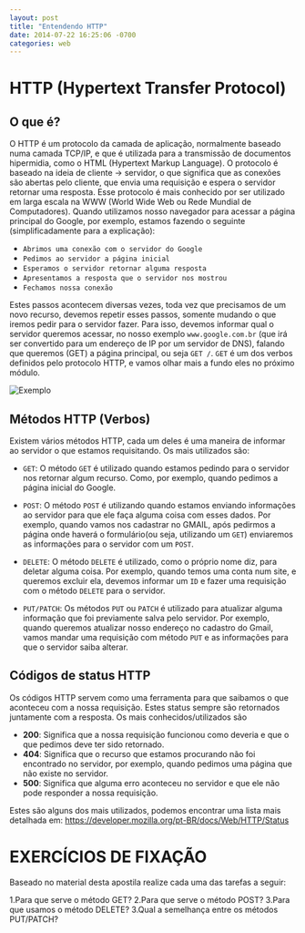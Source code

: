 ```yaml
---
layout: post
title: "Entendendo HTTP"
date: 2014-07-22 16:25:06 -0700
categories: web
---
```


# HTTP (Hypertext Transfer Protocol)

## O que é?

O HTTP é um protocolo da camada de aplicação, normalmente baseado numa camada TCP/IP, e que é utilizada para a transmissão de documentos hipermidia, como o HTML (Hypertext Markup Language). O protocolo é baseado na ideia de cliente -> servidor, o que significa que as conexões são abertas pelo cliente, que envia uma requisição e espera o servidor retornar uma resposta. Esse protocolo é mais conhecido por ser utilizado em larga escala na WWW (World Wide Web ou Rede Mundial de Computadores). Quando utilizamos nosso navegador para acessar a página principal do Google, por exemplo, estamos fazendo o seguinte (simplificadamente para a explicação):

- ``Abrimos uma conexão com o servidor do Google``
- ``Pedimos ao servidor a página inicial``
- ``Esperamos o servidor retornar alguma resposta``
- ``Apresentamos a resposta que o servidor nos mostrou``
- ``Fechamos nossa conexão``

Estes passos acontecem diversas vezes, toda vez que precisamos de um novo recurso, devemos repetir esses passos, somente mudando o que iremos pedir para o servidor fazer. Para isso, devemos informar qual o servidor queremos acessar, no nosso exemplo ``www.google.com.br`` (que irá ser convertido para um endereço de IP por um servidor de DNS), falando que queremos (GET) a página principal, ou seja ``GET /``. ``GET`` é um dos verbos definidos pelo protocolo HTTP, e vamos olhar mais a fundo eles no próximo módulo.

![Exemplo](https://betterexplained.com/wp-content/uploads/compression/HTTP_request.png)

## Métodos HTTP (Verbos)

Existem vários métodos HTTP, cada um deles é uma maneira de informar ao servidor o que estamos requisitando. Os mais utilizados são:

* ``GET``:
O método ``GET`` é utilizado quando estamos pedindo para o servidor nos retornar algum recurso. Como, por exemplo, quando pedimos a página inicial do Google.

* ``POST``:
O método ``POST`` é utilizando quando estamos enviando informações ao servidor para que ele faça alguma coisa com esses dados. Por exemplo, quando vamos nos cadastrar no GMAIL, após pedirmos a página onde haverá o formulário(ou seja, utilizando um ``GET``) enviaremos as informações para o servidor com um ``POST``.

* ``DELETE``:
O método ``DELETE`` é utilizado, como o próprio nome diz, para deletar alguma coisa. Por exemplo, quando temos uma conta num site, e queremos excluir ela, devemos informar um ``ID`` e fazer uma requisição com o método ``DELETE`` para o servidor.

* ``PUT/PATCH``:
Os métodos ``PUT`` ou ``PATCH`` é utilizado para atualizar alguma informação que foi previamente salva pelo servidor. Por exemplo, quando queremos atualizar nosso endereço no cadastro do Gmail, vamos mandar uma requisição com método ``PUT`` e as informações para que o servidor saiba alterar.


## Códigos de status HTTP

Os códigos HTTP servem como uma ferramenta para que saibamos o que aconteceu com a nossa requisição. Estes status sempre são retornados juntamente com a resposta. Os mais conhecidos/utilizados são

* __200__: Significa que a nossa requisição funcionou como deveria e que o que pedimos deve ter sido retornado.
* __404__: Significa que o recurso que estamos procurando não foi encontrado no servidor, por exemplo, quando pedimos uma página que não existe no servidor.
* __500__: Significa que alguma erro aconteceu no servidor e que ele não pode responder a nossa requisição. 

Estes são alguns dos mais utilizados, podemos encontrar uma lista mais detalhada em:
https://developer.mozilla.org/pt-BR/docs/Web/HTTP/Status

# EXERCÍCIOS DE FIXAÇÃO

Baseado no material desta apostila realize cada uma das tarefas a seguir:

1.Para que serve o método GET?
2.Para que serve o método POST?
3.Para que usamos o método DELETE?
3.Qual a semelhança entre os métodos PUT/PATCH?


